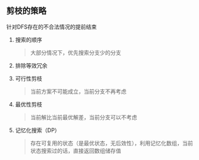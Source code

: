## 剪枝的策略

针对DFS存在的不合法情况的提前结束

1. 搜索的顺序
	
	> 大部分情况下，优先搜索分支少的分支
	
2. 排除等效冗余

	> 

3. 可行性剪枝

	> 当前方案不可能成立，当前分支不再考虑

4. 最优性剪枝

	> 当前解比当前最优解差，当前分支可以不考虑

5. 记忆化搜索（DP）

	> 存在可复用的状态（是最优状态，无后效性），利用记忆化数组，当前状态搜索过的话，直接返回数组储存值
	
